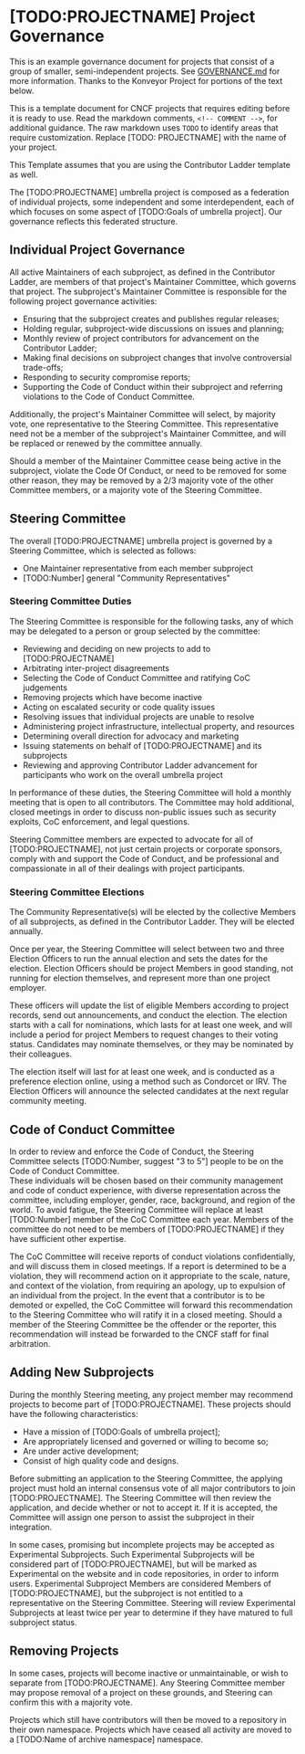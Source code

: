 # [TODO:PROJECTNAME] Project Governance

This is an example governance document for projects that consist of a group
of smaller, semi-independent projects.  See [GOVERNANCE.md](/GOVERNANCE.md)
for more information.  Thanks to the Konveyor Project for portions of the text
below.

This is a template document for CNCF projects that requires editing
before it is ready to use. Read the markdown comments, `<!-- COMMENT -->`, for
additional guidance. The raw markdown uses `TODO` to identify areas that
require customization.  Replace [TODO: PROJECTNAME] with the name of your project.

This Template assumes that you are using the Contributor Ladder template as well.

<!-- template begins here-->

The [TODO:PROJECTNAME] umbrella project is composed as a federation of individual projects,
some independent and some interdependent, each of which focuses on some aspect
of [TODO:Goals of umbrella project].  Our governance reflects this federated structure.

## Individual Project Governance

<!-- the below assumes that you want to mandate a simple, maintainer-driven
governance structure for each subproject, which we recommend.-->

All active Maintainers of each subproject, as defined in the Contributor Ladder, are
members of that project's Maintainer Committee, which governs that project.  The
subproject's Maintainer Committee is responsible for the following project governance
activities:

* Ensuring that the subproject creates and publishes regular releases;
* Holding regular, subproject-wide discussions on issues and planning;
* Monthly review of project contributors for advancement on the Contributor Ladder;
* Making final decisions on subproject changes that involve controversial trade-offs;
* Responding to security compromise reports;
* Supporting the Code of Conduct within their subproject and referring violations
  to the Code of Conduct Committee.

Additionally, the project's Maintainer Committee will select, by majority vote, one
representative to the Steering Committee.  This representative need not
be a member of the subproject's Maintainer Committee, and will be replaced or
renewed by the committee annually.

Should a member of the Maintainer Committee cease being active in the subproject,
violate the Code Of Conduct, or need to be removed for some other reason, they
may be removed by a 2/3 majority vote of the other Committee members, or a
majority vote of the Steering Committee.

## Steering Committee

The overall [TODO:PROJECTNAME] umbrella project is governed by a Steering
Committee, which is selected as follows:

* One Maintainer representative from each member subproject
* [TODO:Number] general "Community Representatives"

<!-- depending on your project, you may want to have other kinds of representatives,
such as an End User rep or a CNCF SIG rep.  Add those above.  Examples:
* [TODO:Number] general "Maintainer Representatives"
* -->

### Steering Committee Duties

The Steering Committee is responsible for the following tasks, any of which may
be delegated to a person or group selected by the committee:

* Reviewing and deciding on new projects to add to [TODO:PROJECTNAME]
* Arbitrating inter-project disagreements
* Selecting the Code of Conduct Committee and ratifying CoC judgements
* Removing projects which have become inactive
* Acting on escalated security or code quality issues
* Resolving issues that individual projects are unable to resolve
* Administering project infrastructure, intellectual property, and resources
* Determining overall direction for advocacy and marketing
* Issuing statements on behalf of [TODO:PROJECTNAME] and its subprojects
* Reviewing and approving Contributor Ladder advancement for participants who
  work on the overall umbrella project

In performance of these duties, the Steering Committee will hold a monthly meeting
that is open to all contributors.  The Committee may hold additional, closed meetings
in order to discuss non-public issues such as security exploits, CoC enforcement,
and legal questions.

Steering Committee members are expected to advocate for all of [TODO:PROJECTNAME], not just
certain projects or corporate sponsors, comply with and support the Code of
Conduct, and be professional and compassionate in all of their dealings with
project participants.

### Steering Committee Elections

The Community Representative(s) will be elected by the collective Members
of all subprojects, as defined in the Contributor Ladder.  They
will be elected annually.

<!-- if having other kinds of representatives, define how they are elected here -->

Once per year, the Steering Committee will select between two and three Election
Officers to run the annual election and sets the dates for the election.  Election
Officers should be project Members in good standing, not running for election
themselves, and represent more than one project employer.

These officers will update the list of eligible  Members according to
project records, send out announcements, and conduct the election.  The election
starts with a call for nominations, which lasts for at least one week, and will
include a period for project Members to request changes to their voting status.
Candidates may nominate themselves, or they may be nominated by their colleagues.

The election itself will last for at least one week, and is conducted as a
preference election online, using a method such as Condorcet or IRV.  The
Election Officers will announce the selected candidates at the next regular
community meeting.

## Code of Conduct Committee

<!--omit the below if you've already defined a detailed CoC Committee elsewhere,
or are relying entirely on the CNCF for CoC enforcement-->

In order to review and enforce the Code of Conduct, the Steering Committee selects
[TODO:Number, suggest "3 to 5"] people to be on the Code of Conduct Committee.  
These individuals will be chosen based on their community management and code of conduct
experience, with diverse representation across the committee, including employer, gender,
race, background, and region of the world.  To avoid fatigue, the Steering Committee will
replace at least [TODO:Number] member of the CoC Committee each year.  Members of the
committee do not need to be members of [TODO:PROJECTNAME] if they have sufficient other
expertise.

The CoC Committee will receive reports of conduct violations confidentially,
and will discuss them in closed meetings.  If a report is determined to be a
violation, they will recommend action on it appropriate to the scale, nature,
and context of the violation, from requiring an apology, up to expulsion of an
individual from the project.  In the event that a contributor is to be demoted
or expelled, the CoC Committee will forward this recommendation to the Steering
Committee who will ratify it in a closed meeting.  Should a member of the
Steering Committee be the offender or the reporter, this recommendation will
instead be forwarded to the CNCF staff for final arbitration.

## Adding New Subprojects

During the monthly Steering meeting, any project member may recommend projects
to become part of [TODO:PROJECTNAME].  These projects should have the following
characteristics:

* Have a mission of [TODO:Goals of umbrella project];
* Are appropriately licensed and governed or willing to become so;
* Are under active development;
* Consist of high quality code and designs.

Before submitting an application to the Steering Committee, the applying project
must hold an internal consensus vote of all major contributors to join
[TODO:PROJECTNAME].  The Steering Committee will then review the
application, and decide whether or not to accept it.  If it is accepted, the Committee
will assign one person to assist the subproject in their integration.

In some cases, promising but incomplete projects may be accepted as Experimental
Subprojects.  Such Experimental Subprojects will be considered part of
[TODO:PROJECTNAME], but will be marked as Experimental on the website and in code
repositories, in order to inform users.  Experimental Subproject Members are considered
Members of [TODO:PROJECTNAME], but the subproject is not entitled to a representative on the
Steering Committee.  Steering will review Experimental Subprojects at least twice
per year to determine if they have matured to full subproject status.

## Removing Projects

In some cases, projects will become inactive or unmaintainable, or wish to separate
from [TODO:PROJECTNAME]. Any Steering Committee member may propose removal of a project on
these grounds, and Steering can confirm this with a majority vote.

Projects which still have contributors will then be moved to a repository in their
own namespace.  Projects which have ceased all activity are moved to a
[TODO:Name of archive namespace] namespace.